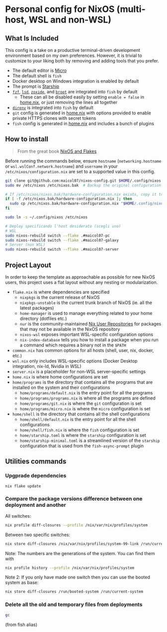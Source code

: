 # Personal config for NixOS (multi-host, WSL and non-WSL)

## What Is Included

This config is a take on a productive terminal-driven
development environment based on my own preferences. However, it is trivial to
customize to your liking both by removing and adding tools that you prefer.

- The default editor is [Micro](https://micro-editor.github.io/)
- The default shell is `fish`
- Docker desktop on Windows integration is enabled by default
- The prompt is [Starship](https://starship.rs/)
- [`fzf`](https://github.com/junegunn/fzf),
  [`lsd`](https://github.com/lsd-rs/lsd),
  [`zoxide`](https://github.com/ajeetdsouza/zoxide), and
  [`broot`](https://github.com/Canop/broot) are integrated into `fish` by
  default
  - These can all be disabled easily by setting `enable = false` in
    [home.nix](home.nix), or just removing the lines all together
- [`direnv`](https://github.com/direnv/direnv) is integrated into `fish` by
  default
- `git` config is generated in [home.nix](home.nix) with options provided to
  enable private HTTPS clones with secret tokens
- `fish` config is generated in [home.nix](home.nix) and includes a bunch of plugins

## How to install
> From the great book [NixOS and Flakes](https://nixos-and-flakes.thiscute.world/nixos-with-flakes/other-useful-tips)

Before running the commands below, ensure `hostname` (`networking.hostname` or `wsl.wslConf.network.hostname`) and `username` in your `/etc/nixos/configuration.nix` are set to a supported value in this config.
```bash
git clone git@github.com:maicol07/nixos-config.git $HOME/.config/nixos
sudo mv /etc/nixos /etc/nixos.bak  # Backup the original configuration

# If /etc/nixos/nixos.bak/hardware-configuration.nix exists, copy it to the new config
if [ -f /etc/nixos.bak/hardware-configuration.nix ]; then
  sudo cp /etc/nixos.bak/hardware-configuration.nix "$HOME/.config/nixos/hardware-configuration.nix"
fi

sudo ln -s ~/.config/nixos /etc/nixos

# Deploy specificando l'host desiderato (scegli uno)
# WSL
sudo nixos-rebuild switch --flake .#maicol07-pc
sudo nixos-rebuild switch --flake .#maicol07-galaxy
# Server (non WSL)
sudo nixos-rebuild switch --flake .#maicol07-server
```

## Project Layout

In order to keep the template as approachable as possible for new NixOS users,
this project uses a flat layout without any nesting or modularization.

- `flake.nix` is where dependencies are specified
  - `nixpkgs` is the current release of NixOS
  - `nixpkgs-unstable` is the current trunk branch of NixOS (ie. all the
    latest packages)
  - `home-manager` is used to manage everything related to your home
    directory (dotfiles etc.)
  - `nur` is the community-maintained [Nix User
    Repositories](https://nur.nix-community.org/) for packages that may not
    be available in the NixOS repository
  - `nixos-wsl` exposes important WSL-specific configuration options
  - `nix-index-database` tells you how to install a package when you run a
    command which requires a binary not in the `$PATH`
- `common.nix` has common options for all hosts (shell, user, nix, docker, etc.)
- `wsl.nix` only includes WSL-specific options (Docker Desktop integration, nix-ld, Nvidia in WSL)
- `server.nix` is a placeholder for non-WSL server-specific settings
- `home.nix` is where home configurations are set
- `home/programs` is the directory that contains all the programs that are installed
  on the system and their configurations
  - `home/programs/default.nix` is the entry point for all the programs
  - `home/programs/programs.nix` is where all the programs are defined
  - `home/programs/git.nix` is where the `git` configuration is set
  - `home/programs/micro.nix` is where the `micro` configuration is set
- `home/shell` is the directory that contains all the shell configurations
  - `home/shell/default.nix` is the entry point for all the shell configurations
  - `home/shell/fish.nix` is where the `fish` configuration is set
  - `home/starship.toml` is where the `starship` configuration is set
  - `home/starship-minimal.toml` is a streamlined version of the `starship`
    configuration that is used from the `fish-async-prompt` plugin

## Utilities commands
### Upgprade dependencies
```bash
nix flake update
```

### Compare the package versions difference between one deployment and another
All switches:
```bash
nix profile diff-closures --profile /nix/var/nix/profiles/system
```
Between two specific switches:
```bash
nix store diff-closures /nix/var/nix/profiles/system-99-link /run/current-system
```
Note: The numbers are the generations of the system. You can find them with
```bash
nix profile history --profile /nix/var/nix/profiles/system
```
Note 2: If you only have made one switch then you can use the booted system as base:
```bash
nix store diff-closures /run/booted-system /run/current-system
```

### Delete all the old and temporary files from deployments
```bash
gc
```
(from fish alias)
